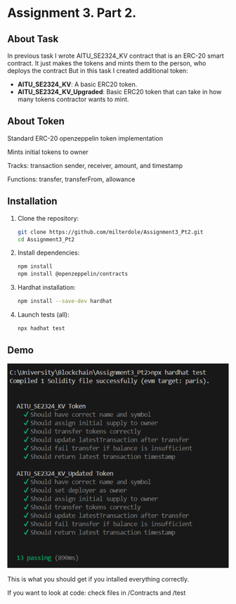 # Assignment 3. Part 2.
## About Task
In previous task I wrote AITU_SE2324_KV contract that is an ERC-20 smart contract.
It just makes the tokens and mints them to the person, who deploys the contract
But in this task I created additional token:

- **AITU_SE2324_KV**: A basic ERC20 token.
- **AITU_SE2324_KV_Upgraded**: Basic ERC20 token that can take in how many tokens contractor wants to mint.

## About Token  
Standard ERC-20 openzeppelin token implementation

Mints initial tokens to owner

Tracks: transaction sender, receiver, amount, and timestamp

Functions: transfer, transferFrom, allowance


## Installation  
1. Clone the repository:  
   ```bash
   git clone https://github.com/milterdole/Assignment3_Pt2.git
   cd Assignment3_Pt2
   ```
2. Install dependencies:  
   ```bash
   npm install
   npm install @openzeppelin/contracts
   ```
3. Hardhat installation:
    ```bash
    npm install --save-dev hardhat
4. Launch tests (all):
    ```bash
    npx hadhat test
    ```

## Demo
![Of course these tests ARE ALL PASSING](screenshots/test.png)

This is what you should get if you intalled everything correctly.

If you want to look at code: check files in /Contracts and /test
